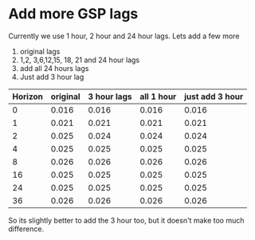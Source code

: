 # Add more GSP lags

Currently we use 1 hour, 2 hour and 24 hour lags. Lets add a few more

1. original lags
2. 1,2, 3,6,12,15, 18, 21 and 24 hour lags
3. add all 24 hours lags
4. Just add 3 hour lag


| Horizon | original | 3 hour lags | all 1 hour | just add 3 hour |
|---------|-----|-------------|------------|-----------------|
| 0       |  0.016 | 0.016       | 0.016      | 0.016           |
| 1       |  0.021 | 0.021       | 0.021      | 0.021           |
| 2       | 0.025 | 0.024       | 0.024      | 0.024           |
| 4       |  0.025 | 0.025       | 0.025      | 0.025           |
| 8       |    0.026   | 0.026 | 0.026      | 0.026           |
| 16      |    0.025     | 0.025| 0.025      | 0.025           |
| 24      |  0.025     | 0.025 | 0.025      | 0.025           |
| 36      |  0.026     | 0.026 | 0.026      | 0.026           |

So its slightly better to add the 3 hour too, but it doesn't make too much difference.
